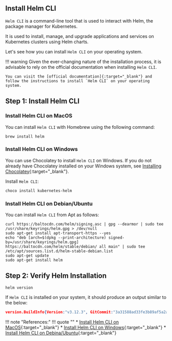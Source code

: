 ## Install Helm CLI

`Helm CLI` is a command-line tool that is used to interact with Helm, the package manager for Kubernetes.

It is used to install, manage, and upgrade applications and services on Kubernetes clusters using Helm charts.

Let's see how you can install `Helm CLI` on your operating system.

!!! warning
    Given the ever-changing nature of the installation process, it is advisable to rely on the official documentation when installing `Helm CLI`.

    You can visit the [official documentation]{:target="_blank"} and follow the instructions to install `Helm CLI` on your operating system.


## Step 1: Install Helm CLI

### Install Helm CLI on MacOS

You can install `Helm CLI` with Homebrew using the following command:

```
brew install helm
```


### Install Helm CLI on Windows

You can use Chocolatey to install `Helm CLI` on Windows. If you do not already have Chocolatey installed on your Windows system, see [Installing Chocolatey]{:target="_blank"}.

Install `Helm CLI`:

```
choco install kubernetes-helm
```

### Install Helm CLI on Debian/Ubuntu

You can install `Helm CLI` from Apt as follows:

```
curl https://baltocdn.com/helm/signing.asc | gpg --dearmor | sudo tee /usr/share/keyrings/helm.gpg > /dev/null
sudo apt-get install apt-transport-https --yes
echo "deb [arch=$(dpkg --print-architecture) signed-by=/usr/share/keyrings/helm.gpg] https://baltocdn.com/helm/stable/debian/ all main" | sudo tee /etc/apt/sources.list.d/helm-stable-debian.list
sudo apt-get update
sudo apt-get install helm
```

## Step 2: Verify Helm Installation

```
helm version
```

If `Helm CLI` is installed on your system, it should produce an output similar to the below:

```json
version.BuildInfo{Version:"v3.12.3", GitCommit:"3a31588ad33fe3b89af5a2a54ee1d25bfe6eaa5e", GitTreeState:"clean", GoVersion:"go1.20.7"}
```


!!! note "References:"
    !!! quote ""
        * [Install Helm CLI on MacOS]{:target="_blank"}
        * [Install Helm CLI on Windows]{:target="_blank"}
        * [Install Helm CLI on Debina/Ubuntu]{:target="_blank"}


<!-- Hyperlinks -->
[official documentation]: https://helm.sh/docs/intro/install/
[Install Helm CLI on MacOS]: https://helm.sh/docs/intro/install/#from-homebrew-macos
[Install Helm CLI on Windows]: https://helm.sh/docs/intro/install/#from-chocolatey-windows
[Install Helm CLI on Debina/Ubuntu]: https://helm.sh/docs/intro/install/#from-apt-debianubuntu
[Installing Chocolatey]: https://chocolatey.org/install